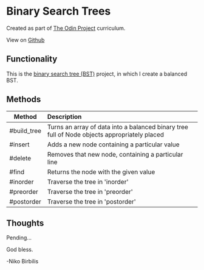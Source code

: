 # Binary Search Trees
Created as part of [The Odin Project](https://www.theodinproject.com) curriculum.

View on [Github](https://github.com/harmolipi/binary-search-trees)

## Functionality

This is the [binary search tree (BST)](https://www.theodinproject.com/paths/full-stack-ruby-on-rails/courses/ruby-programming/lessons/binary-search-trees) project, in which I create a balanced BST.

## Methods

| Method        | Description   |
| ------------- |:-------------|
| #build_tree     | Turns an array of data into a balanced binary tree full of Node objects appropriately placed |
| #insert     | Adds a new node containing a particular value      |
| #delete | Removes that new node, containing a particular line      |
| #find | Returns the node with the given value    |
| #inorder | Traverse the tree in 'inorder'    |
| #preorder    | Traverse the tree in 'preorder'
| #postorder | Traverse the tree in 'postorder'

## Thoughts

Pending...

God bless.

-Niko Birbilis
